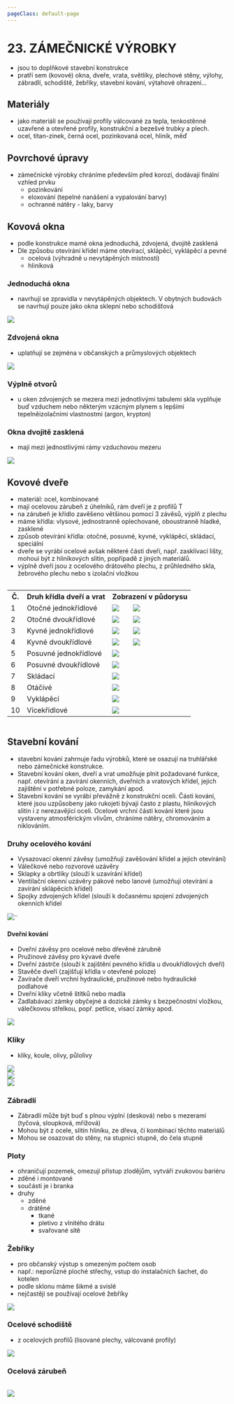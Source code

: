 ```yaml
---
pageClass: default-page
---
```


# 23. ZÁMEČNICKÉ VÝROBKY

- jsou to doplňkové stavební konstrukce
- pratří sem (kovové) okna, dveře, vrata, světlíky, plechové stěny, výlohy, zábradlí, schodiště, žebříky, stavební kování, výtahové ohrazení...

## Materiály

- jako materiáli se používají profily válcované za tepla, tenkostěnné uzavřené a otevřené profily, konstrukční a bezešvé trubky a plech.
- ocel, titan-zinek, černá ocel, pozinkovaná ocel, hliník, měď

## Povrchové úpravy

- zámečnické výrobky chráníme především před korozí, dodávají finální vzhled prvku
  - pozinkování
  - eloxování (tepelné nanášení a vypalování barvy)
  - ochranné nátěry - laky, barvy

## Kovová okna

- podle konstrukce mamé okna jednoduchá, zdvojená, dvojitě zasklená
- Dle způsobu otevírání křídel máme otevírací, sklápěcí, vyklápěcí a pevné
  - ocelová (výhradně u nevytápěných místností)
  - hliníková

### Jednoduchá okna

- navrhují se zpravidla v nevytápěných objektech. V obytných budovách se navrhují pouze jako okna sklepní nebo schodišťová

<img class="centered_image" src="/images/pos/23/1.jpg" />

<!--
TODO:Rozdělit a popisky
-->

### Zdvojená okna

- uplatňují se zejména v občanských a průmyslových objektech

<img class="centered_image" src="/images/pos/23/3.jpg" />

<!--
TODO:popisky
-->

### Výplně otvorů

- u oken zdvojených se mezera mezi jednotlivými tabulemi skla vyplňuje buď vzduchem nebo některým vzácným plynem s lepšími tepelněizolačními vlastnostmi (argon, krypton)

### Okna dvojitě zasklená

- mají mezi jednostlivými rámy vzduchovou mezeru

<img class="centered_image" src="/images/pos/23/4.jpg" />

## Kovové dveře

- materiál: ocel, kombinované
- mají ocelovou zárubeň z úhelníků, rám dveří je z profilů T
- na zárubeň je křídlo zavěšeno většinou pomocí 3 závěsů, výplň z plechu
- máme křídla: vlysové, jednostranně oplechované, oboustranně hladké, zasklené
- způsob otevírání křídla: otočné, posuvné, kyvné, vyklápěcí, skládací, speciální
- dveře se vyrábí ocelové avšak některé části dveří, např. zasklívací lišty, mohoui být z hliníkových slitin, popřípadě z jiných materiálů.
- výplně dveří jsou z ocelového drátového plechu, z průhledného skla, žebrového plechu nebo s izolační vložkou

<div class=customTable style="overflow-x:auto;">
<table border=0 cellpadding=0 cellspacing=0 width=498 style='border-collapse:
 collapse;table-layout:fixed;width:373pt'>
 <col>
 <col span=2>
 <col style='width:105pt'>
 <tr>
  <th>Č.</th>
  <th>Druh křídla dveří a vrat</th>
  <th colspan=2>Zobrazení v půdorysu</th>
 </tr>
 <tr>
  <td class=center>1</td>
  <td>Otočné jednokřídlové</td>
  <td class=center><img class="centered_image" src="/images/pos/23/5_1.jpg" /></td>
  <td class=center><img class="centered_image" src="/images/pos/23/5_2.jpg" /></td>
 </tr>
 <tr>
  <td class=center>2</td>
  <td>Otočné dvoukřídlové</td>
  <td class=center><img class="centered_image" src="/images/pos/23/5_3.jpg" /></td>
  <td class=center><img class="centered_image" src="/images/pos/23/5_4.jpg" /></td>
 </tr>
 <tr>
  <td class=center>3</td>
  <td>Kyvné jednokřídlové</td>
  <td class=center><img class="centered_image" src="/images/pos/23/5_5.jpg" /></td>
  <td class=center><img class="centered_image" src="/images/pos/23/5_6.jpg" /></td>
 </tr>
 <tr>
  <td class=center>4</td>
  <td>Kyvné dvoukřídlové</td>
  <td class=center><img class="centered_image" src="/images/pos/23/5_7.jpg" /></td>
  <td class=center><img class="centered_image" src="/images/pos/23/5_8.jpg" /></td>
 </tr>
 <tr>
  <td class=center>5</td>
  <td>Posuvné jednokřídlové</td>
  <td colspan=2 class=center><img class="centered_image" src="/images/pos/23/5_9.jpg" /></td>
 </tr>
 <tr>
  <td class=center>6</td>
  <td>Posuvné dvoukřídlové</td>
  <td colspan=2 class=center><img class="centered_image" src="/images/pos/23/5_10.jpg" /></td>
 </tr>
 <tr>
  <td class=center>7</td>
  <td>Skládací</td>
  <td colspan=2 class=center><img class="centered_image" src="/images/pos/23/5_11.jpg" /></td>
 </tr>
 <tr>
  <td class=center>8</td>
  <td>Otáčivé</td>
  <td colspan=2 class=center><img class="centered_image" src="/images/pos/23/5_12.jpg" /></td>
 </tr>
 <tr>
  <td class=center>9</td>
  <td>Vyklápěcí</td>
  <td colspan=2 class=center><img class="centered_image" src="/images/pos/23/5_13.jpg" /></td>
 </tr>
 <tr>
  <td class=center>10</td>
  <td>Vícekřídlové</td>
  <td colspan=2 class=center><img class="centered_image" src="/images/pos/23/5_14.jpg" /></td>
 </tr>
</table>
</div>

## Stavební kování

- stavební kování zahrnuje řadu výrobků, které se osazují na truhlářské nebo zámečnické konstrukce.
- Stavební kování oken, dveří a vrat umožňuje plnit požadované funkce, např. otevírání a zavírání okenních, dveřních a vratových křídel, jejich zajištění v potřebné poloze, zamykání apod.
- Stavební kování se vyrábí převážně z konstrukční oceli. Části kování, které jsou uzpůsobeny jako rukojeti bývají často z plastu, hliníkových slitin i z nerezavějící oceli. Ocelové vrchní části kování které jsou vystaveny atmosférickým vlivům, chráníme nátěry, chromováním a niklováním.

### Druhy ocelového kování

- Vysazovací okenní závěsy (umožňují zavěšování křídel a jejich otevírání)
- Válečkové nebo rozvorové uzávěry
- Sklapky a obrtlíky (slouží k uzavírání křídel)
- Ventilační okenní uzávěry pákové nebo lanové (umožňují otevírání a zavírání sklápěcích křídel)
- Spojky zdvojených křídel (slouží k dočasnému spojení zdvojených okenních křídel

<img class="centered_image" src="/images/pos/23/6.jpg" />¨

<!--
TODO:rozdělit a popisky
-->

#### Dveřní kování

- Dveřní závěsy pro ocelové nebo dřevěné zárubně
- Pružinové závěsy pro kývavé dveře
- Dveřní zástrče (slouží k zajištění pevného křídla u dvoukřídlových dveří)
- Stavěče dveří (zajišťují křídla v otevřené poloze)
- Zavírače dveří vrchní hydraulické, pružinové nebo hydraulické podlahové
- Dveřní kliky včetně štítků nebo madla
- Zadlabávací zámky obyčejné a dozické zámky s bezpečnostní vložkou, válečkovou střelkou, popř. petlice, visací zámky apod.

<img class="centered_image" src="/images/pos/23/7.jpg" />

<!--
TODO:popisky
-->

### Kliky

- kliky, koule, olivy, půlolivy

<img class="centered_image" src="/images/pos/23/8.jpg" />
<br>
<img class="centered_image" src="/images/pos/23/9.jpg" />
<br>
<img class="centered_image" src="/images/pos/23/10.jpg" />

### Zábradlí

- Zábradlí může být buď s plnou výplní (desková) nebo s mezerami (tyčová, sloupková, mřížová)
- Mohou být z ocele, slitin hliníku, ze dřeva, či kombinací těchto materiálů
- Mohou se osazovat do stěny, na stupnici stupně, do čela stupně

### Ploty

- ohraničují pozemek, omezují přístup zlodějům, vytváří zvukovou bariéru
- zděné i montované
- součástí je i branka
- druhy
  - zděné
  - drátěné
    - tkané
    - pletivo z vlnitého drátu
    - svařované sítě

### Žebříky

- pro občanský výstup s omezeným počtem osob
- např.: neporůzné ploché střechy, vstup do instalačních šachet, do kotelen
- podle sklonu máme šikmé a svislé
- nejčastěji se používají ocelové žebříky

<img class="centered_image" src="/images/pos/23/11.jpg" />

### Ocelové schodiště

- z ocelových profilů (lisované plechy, válcované profily)

<img class="centered_image" src="/images/pos/23/12.jpg" />

### Ocelová zárubeň

<br>

<img class="centered_image" src="/images/pos/23/13.jpg" />
<!--
TODO:popisky
-->
